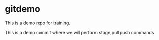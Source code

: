 # gitdemo
This is a demo repo for training.

This is a demo commit where we will perform stage,pull,push commands
